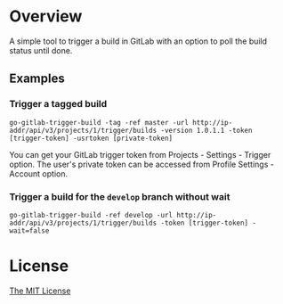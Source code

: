 # Overview

A simple tool to trigger a build in GitLab with an option to poll the build status until done.

## Examples

### Trigger a tagged build

```
go-gitlab-trigger-build -tag -ref master -url http://ip-addr/api/v3/projects/1/trigger/builds -version 1.0.1.1 -token [trigger-token] -usrtoken [private-token]
```

You can get your GitLab trigger token from Projects - Settings - Trigger option. The user's private token can be accessed from Profile Settings - Account option.

### Trigger a build for the `develop` branch without wait

```
go-gitlab-trigger-build -ref develop -url http://ip-addr/api/v3/projects/1/trigger/builds -token [trigger-token] -wait=false
```

# License

[The MIT License](./LICENSE.md)
